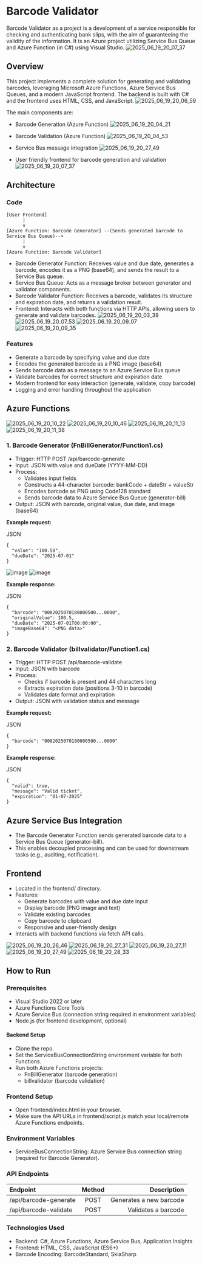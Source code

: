 # Barcode Validator

Barcode Validator as a project is a development of a service responsible for checking and authenticating bank slips, with the aim of guaranteeing the validity of the information. It is an Azure project utilizing Service Bus Queue and Azure Function (in C#) using Visual Studio.
![2025_06_19_20_07_37](https://github.com/user-attachments/assets/cb87c723-ff84-4835-b4ca-35f008a3f678)


## Overview

This project implements a complete solution for generating and validating barcodes, leveraging Microsoft Azure Functions, Azure Service Bus Queues, and a modern JavaScript frontend. The backend is built with C# and the frontend uses HTML, CSS, and JavaScript.
![2025_06_19_20_06_59](https://github.com/user-attachments/assets/2ed7c60d-e2a9-4866-972b-3904a4c48641)


The main components are:

- Barcode Generation (Azure Function)
  ![2025_06_19_20_04_21](https://github.com/user-attachments/assets/b1716cd6-ea2b-4105-93d1-7f26450ec5d2)

- Barcode Validation (Azure Function)
  ![2025_06_19_20_04_53](https://github.com/user-attachments/assets/f9c44740-2021-419a-9e76-179617eb9dc6)

- Service Bus message integration
  ![2025_06_19_20_27_49](https://github.com/user-attachments/assets/cc1f2de9-9b44-4b3d-82f9-f124828ae41c)

- User friendly frontend for barcode generation and validation
  ![2025_06_19_20_07_37](https://github.com/user-attachments/assets/55ba6c3d-679f-4213-9360-150c65e46747)

## Architecture

### Code
```
[User Frontend]
      |
      v
[Azure Function: Barcode Generator] --(Sends generated barcode to Service Bus Queue)-->
      |
      v
[Azure Function: Barcode Validator]
```

  - Barcode Generator Function: Receives value and due date, generates a barcode, encodes it as a PNG (base64), and sends the result to a Service Bus queue.
  - Service Bus Queue: Acts as a message broker between generator and validator components.
  - Barcode Validator Function: Receives a barcode, validates its structure and expiration date, and returns a validation result.
  - Frontend: Interacts with both functions via HTTP APIs, allowing users to generate and validate barcodes.
![2025_06_19_20_03_39](https://github.com/user-attachments/assets/afabd08c-9a1d-4d30-ad3f-a1b03148fa39)
![2025_06_19_20_07_53](https://github.com/user-attachments/assets/e0193623-f1b7-4913-860f-ed1c710e9859)
![2025_06_19_20_09_07](https://github.com/user-attachments/assets/698e7e09-07cc-44a7-8660-c66913fb358f)
![2025_06_19_20_09_35](https://github.com/user-attachments/assets/b1351fe8-bf54-42c3-ae6b-7fb3468d3d9f)

### Features

  - Generate a barcode by specifying value and due date
  - Encodes the generated barcode as a PNG image (base64)
  - Sends barcode data as a message to an Azure Service Bus queue
  - Validate barcodes for correct structure and expiration date
  - Modern frontend for easy interaction (generate, validate, copy barcode)
  - Logging and error handling throughout the application

## Azure Functions
![2025_06_19_20_10_22](https://github.com/user-attachments/assets/3e60a0de-0fb5-406d-a08b-b9bf5d1c9db1)
![2025_06_19_20_10_46](https://github.com/user-attachments/assets/cc630c47-8959-49e0-a9e9-a2075fe73801)
![2025_06_19_20_11_13](https://github.com/user-attachments/assets/29b56945-7aba-48b0-b08d-27e9bae606de)
![2025_06_19_20_11_38](https://github.com/user-attachments/assets/670f592c-81ae-4d5d-8dd7-4f02d0a3fb83)

### 1. Barcode Generator (FnBillGenerator/Function1.cs)

- Trigger: HTTP POST /api/barcode-generate
- Input: JSON with value and dueDate (YYYY-MM-DD)
- Process:  
  - Validates input fields
  - Constructs a 44-character barcode: bankCode + dateStr + valueStr
  - Encodes barcode as PNG using Code128 standard
  - Sends barcode data to Azure Service Bus Queue (generator-bill)
- Output: JSON with barcode, original value, due date, and image (base64)

**Example request:**

JSON
```
{
  "value": "100.50",
  "dueDate": "2025-07-01"
}
```
![image](https://github.com/user-attachments/assets/a115efb1-b414-4311-aa1e-3a72f6bd3058)
![image](https://github.com/user-attachments/assets/61bcca53-1cc2-4b44-9030-28f8fedfd489)



**Example response:**

JSON
```
{
  "barcode": "0082025070180000500...0000",
  "originalValue": 100.5,
  "dueDate": "2025-07-01T00:00:00",
  "imageBase64": "<PNG data>"
}
```

### 2. Barcode Validator (billvalidator/Function1.cs)

- Trigger: HTTP POST /api/barcode-validate
- Input: JSON with barcode
- Process:
  - Checks if barcode is present and 44 characters long
  - Extracts expiration date (positions 3-10 in barcode)
  - Validates date format and expiration
- Output: JSON with validation status and message

**Example request:**

JSON
```
{
  "barcode": "0082025070180000500...0000"
}
```

**Example response:**

JSON
```
{
  "valid": true,
  "message": "Valid ticket",
  "expiration": "01-07-2025"
}
```

## Azure Service Bus Integration

- The Barcode Generator Function sends generated barcode data to a Service Bus Queue (generator-bill).
- This enables decoupled processing and can be used for downstream tasks (e.g., auditing, notification).

## Frontend

- Located in the frontend/ directory.
- Features:
  - Generate barcodes with value and due date input
  - Display barcode (PNG image and text)
  - Validate existing barcodes
  - Copy barcode to clipboard
  - Responsive and user-friendly design
- Interacts with backend functions via fetch API calls.

![2025_06_19_20_26_46](https://github.com/user-attachments/assets/2ef8c411-808e-49e7-b8b0-72573c703553)
![2025_06_19_20_27_31](https://github.com/user-attachments/assets/74bf029b-b03d-4aa7-9127-79cf424b84a9)
![2025_06_19_20_27_11](https://github.com/user-attachments/assets/7eb665d8-efa1-47d0-b35d-81d24f5160e1)
![2025_06_19_20_27_49](https://github.com/user-attachments/assets/5da58f02-1811-40f1-8292-1f1b683771a4)
![2025_06_19_20_28_33](https://github.com/user-attachments/assets/b236d5f7-cbfc-4d1c-aabc-206ebe8816cd)


## How to Run
### Prerequisites

- Visual Studio 2022 or later
- Azure Functions Core Tools
- Azure Service Bus (connection string required in environment variables)
- Node.js (for frontend development, optional)

#### Backend Setup

- Clone the repo.
- Set the ServiceBusConnectionString environment variable for both Functions.
- Run both Azure Functions projects:
  - FnBillGenerator (barcode generation)
  - billvalidator (barcode validation)

### Frontend Setup

- Open frontend/index.html in your browser.
- Make sure the API URLs in frontend/script.js match your local/remote Azure Functions endpoints.

### Environment Variables

- ServiceBusConnectionString: Azure Service Bus connection string (required for Barcode Generator).

### API Endpoints

|        Endpoint       |     Method     |           Description          |
|:----------------------|:--------------:|-------------------------------:|
| /api/barcode-generate |    POST        | Generates a new barcode        |
| /api/barcode-validate |    POST        | Validates a barcode            |

### Technologies Used
- Backend: C#, Azure Functions, Azure Service Bus, Application Insights
- Frontend: HTML, CSS, JavaScript (ES6+)
- Barcode Encoding: BarcodeStandard, SkiaSharp
